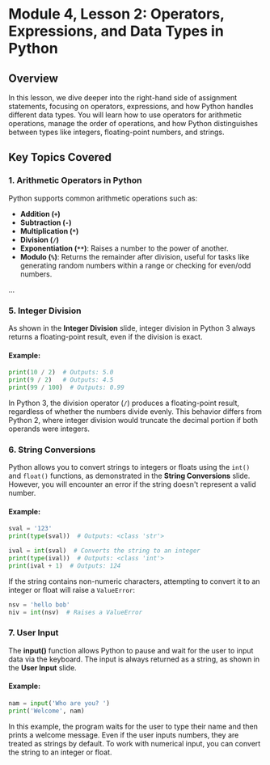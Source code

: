 # Module 4, Lesson 2: Operators, Expressions, and Data Types in Python

## Overview

In this lesson, we dive deeper into the right-hand side of assignment statements, focusing on operators, expressions, and how Python handles different data types. You will learn how to use operators for arithmetic operations, manage the order of operations, and how Python distinguishes between types like integers, floating-point numbers, and strings.

## Key Topics Covered

### 1. Arithmetic Operators in Python
Python supports common arithmetic operations such as:
- **Addition (`+`)**
- **Subtraction (`-`)**
- **Multiplication (`*`)**
- **Division (`/`)**
- **Exponentiation (`**`)**: Raises a number to the power of another.
- **Modulo (`%`)**: Returns the remainder after division, useful for tasks like generating random numbers within a range or checking for even/odd numbers.

...

### 5. Integer Division
As shown in the **Integer Division** slide, integer division in Python 3 always returns a floating-point result, even if the division is exact.

#### Example:
```python
print(10 / 2)  # Outputs: 5.0
print(9 / 2)   # Outputs: 4.5
print(99 / 100)  # Outputs: 0.99
```

In Python 3, the division operator (`/`) produces a floating-point result, regardless of whether the numbers divide evenly. This behavior differs from Python 2, where integer division would truncate the decimal portion if both operands were integers.

### 6. String Conversions
Python allows you to convert strings to integers or floats using the `int()` and `float()` functions, as demonstrated in the **String Conversions** slide. However, you will encounter an error if the string doesn't represent a valid number.

#### Example:
```python
sval = '123'
print(type(sval))  # Outputs: <class 'str'>

ival = int(sval)  # Converts the string to an integer
print(type(ival))  # Outputs: <class 'int'>
print(ival + 1)  # Outputs: 124
```

If the string contains non-numeric characters, attempting to convert it to an integer or float will raise a `ValueError`:

```python
nsv = 'hello bob'
niv = int(nsv)  # Raises a ValueError
```

### 7. User Input
The **input()** function allows Python to pause and wait for the user to input data via the keyboard. The input is always returned as a string, as shown in the **User Input** slide.

#### Example:
```python
nam = input('Who are you? ')
print('Welcome', nam)
```

In this example, the program waits for the user to type their name and then prints a welcome message. Even if the user inputs numbers, they are treated as strings by default. To work with numerical input, you can convert the string to an integer or float.

